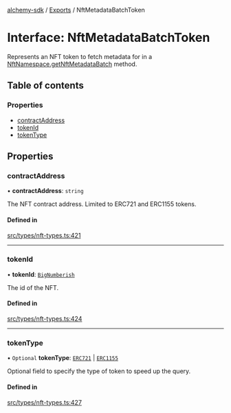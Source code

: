 [alchemy-sdk](../README.md) / [Exports](../modules.md) / NftMetadataBatchToken

# Interface: NftMetadataBatchToken

Represents an NFT token to fetch metadata for in a
[NftNamespace.getNftMetadataBatch](../classes/NftNamespace.md#getnftmetadatabatch) method.

## Table of contents

### Properties

- [contractAddress](NftMetadataBatchToken.md#contractaddress)
- [tokenId](NftMetadataBatchToken.md#tokenid)
- [tokenType](NftMetadataBatchToken.md#tokentype)

## Properties

### contractAddress

• **contractAddress**: `string`

The NFT contract address. Limited to ERC721 and ERC1155 tokens.

#### Defined in

[src/types/nft-types.ts:421](https://github.com/alchemyplatform/alchemy-sdk-js/blob/fb68bb4a/src/types/nft-types.ts#L421)

___

### tokenId

• **tokenId**: [`BigNumberish`](../modules.md#bignumberish)

The id of the NFT.

#### Defined in

[src/types/nft-types.ts:424](https://github.com/alchemyplatform/alchemy-sdk-js/blob/fb68bb4a/src/types/nft-types.ts#L424)

___

### tokenType

• `Optional` **tokenType**: [`ERC721`](../enums/NftTokenType.md#erc721) \| [`ERC1155`](../enums/NftTokenType.md#erc1155)

Optional field to specify the type of token to speed up the query.

#### Defined in

[src/types/nft-types.ts:427](https://github.com/alchemyplatform/alchemy-sdk-js/blob/fb68bb4a/src/types/nft-types.ts#L427)
